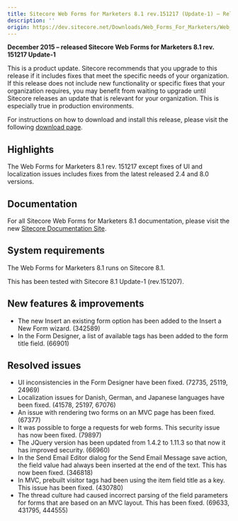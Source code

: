 ```yaml
---
title: Sitecore Web Forms for Marketers 8.1 rev.151217 (Update-1) – Release Notes
description: ''
origin: https://dev.sitecore.net/Downloads/Web_Forms_For_Marketers/Web_Forms_For_Marketers_81/Web_forms_for_marketers_81_Update1/Release_Notes
---
```


**December 2015 – released Sitecore Web Forms for Marketers 8.1 rev. 151217 Update-1**

This is a product update. Sitecore recommends that you upgrade to this release if it includes fixes that meet the specific needs of your organization. If this release does not include new functionality or specific fixes that your organization requires, you may benefit from waiting to upgrade until Sitecore releases an update that is relevant for your organization. This is especially true in production environments.

For instructions on how to download and install this release, please visit the following [download page](/downloads/Web_Forms_For_Marketers/Web_Forms_For_Marketers_81/Web_forms_for_marketers_81_Update1).

## Highlights

The Web Forms for Marketers 8.1 rev. 151217 except fixes of UI and localization issues includes fixes from the latest released 2.4 and 8.0 versions.

## Documentation

For all Sitecore Web Forms for Marketers 8.1 documentation, please visit the new [Sitecore Documentation Site](https://doc.sitecore.net/web_forms_for_marketers/).

## System requirements

The Web Forms for Marketers 8.1 runs on Sitecore 8.1.

This has been tested with Sitecore 8.1 Update-1 (rev.151207).

## New features & improvements

-   The new Insert an existing form option has been added to the Insert a New Form wizard. (342589)
-   In the Form Designer, a list of available tags has been added to the form title field. (66901)

## Resolved issues

-   UI inconsistencies in the Form Designer have been fixed. (72735, 25119, 24969)
-   Localization issues for Danish, German, and Japanese languages have been fixed. (41578, 25197, 67076)
-   An issue with rendering two forms on an MVC page has been fixed. (67377)
-   It was possible to forge a requests for web forms. This security issue has now been fixed. (79897)
-   The JQuery version has been updated from 1.4.2 to 1.11.3 so that now it has improved security. (66960)
-   In the Send Email Editor dialog for the Send Email Message save action, the field value had always been inserted at the end of the text. This has now been fixed. (346818)
-   In MVC, prebuilt visitor tags had been using the item field title as a key. This issue has been fixed. (430780)
-   The thread culture had caused incorrect parsing of the field parameters for forms that are based on an MVC layout. This has been fixed. (69633, 431795, 444555)